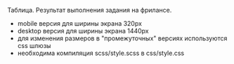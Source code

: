 Таблица. Результат выполнения задания на фрилансе.
- mobile версия для ширины экрана 320px
- desktop версия для ширины экрана 1440px
- для изменения размеров в "промежуточных" версиях используются css шлюзы
- необходима компиляция scss/style.scss в css/style.css